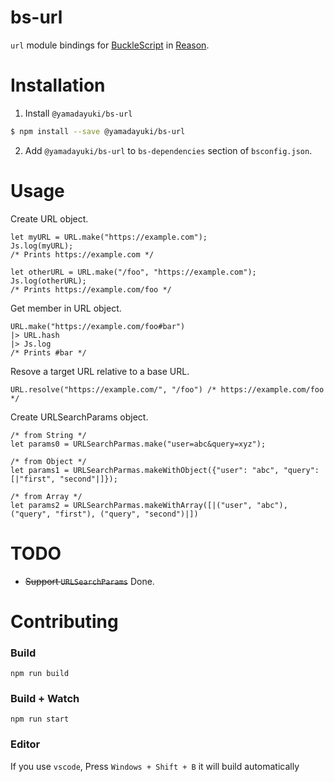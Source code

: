 # bs-url

`url` module bindings for [BuckleScript](https://github.com/bloomberg/bucklescript) in [Reason](https://github.com/facebook/reason).

# Installation

1. Install `@yamadayuki/bs-url`

```sh
$ npm install --save @yamadayuki/bs-url
```

2. Add `@yamadayuki/bs-url` to `bs-dependencies` section of `bsconfig.json`.

# Usage

Create URL object.

```reason
let myURL = URL.make("https://example.com");
Js.log(myURL);
/* Prints https://example.com */

let otherURL = URL.make("/foo", "https://example.com");
Js.log(otherURL);
/* Prints https://example.com/foo */
```

Get member in URL object.

```reason
URL.make("https://example.com/foo#bar")
|> URL.hash
|> Js.log
/* Prints #bar */
```

Resove a target URL relative to a base URL.

```reason
URL.resolve("https://example.com/", "/foo") /* https://example.com/foo */
```

Create URLSearchParams object.

```reason
/* from String */
let params0 = URLSearchParmas.make("user=abc&query=xyz");

/* from Object */
let params1 = URLSearchParmas.makeWithObject({"user": "abc", "query": [|"first", "second"|]});

/* from Array */
let params2 = URLSearchParmas.makeWithArray([|("user", "abc"), ("query", "first"), ("query", "second")|])
```

# TODO

* ~~Support `URLSearchParams`~~ Done.

# Contributing

### Build

```
npm run build
```

### Build + Watch

```
npm run start
```

### Editor

If you use `vscode`, Press `Windows + Shift + B` it will build automatically
